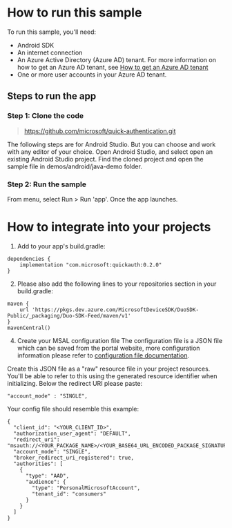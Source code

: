 # How to run this sample

To run this sample, you'll need:
- Android SDK
- An internet connection
- An Azure Active Directory (Azure AD) tenant. For more information on how to get an Azure AD tenant, see [How to get an Azure AD tenant](https://docs.microsoft.com/zh-cn/azure/active-directory/develop/quickstart-create-new-tenant)
- One or more user accounts in your Azure AD tenant.

## Steps to run the app
### Step 1: Clone the code
> https://github.com/microsoft/quick-authentication.git

The following steps are for Android Studio. But you can choose and work with any editor of your choice.
Open Android Studio, and select open an existing Android Studio project. Find the cloned project and open the sample file in demos/android/java-demo folder.

### Step 2: Run the sample
From menu, select Run > Run 'app'. Once the app launches.

# How to integrate into your projects
1. Add to your app's build.gradle:
```deps
dependencies {
    implementation "com.microsoft:quickauth:0.2.0"
}
```
2. Please also add the following lines to your repositories section in your build.gradle:
```repositorys
maven {
    url 'https://pkgs.dev.azure.com/MicrosoftDeviceSDK/DuoSDK-Public/_packaging/Duo-SDK-Feed/maven/v1'
}
mavenCentral()
```
4. Create your MSAL configuration file 
The configuration file is a JSON file which can be saved from the portal website, more configuration information please refer to  [configuration file documentation](https://docs.microsoft.com/zh-cn/azure/active-directory/develop/msal-configuration).
   
Create this JSON file as a "raw" resource file in your project resources. You'll be able to refer to this using the generated resource identifier when initializing.
Below the redirect URI please paste:
```single
"account_mode" : "SINGLE", 
```
Your config file should resemble this example:
```config
{ 
  "client_id": "<YOUR_CLIENT_ID>", 
  "authorization_user_agent": "DEFAULT", 
  "redirect_uri": "msauth://<YOUR_PACKAGE_NAME>/<YOUR_BASE64_URL_ENCODED_PACKAGE_SIGNATURE>", 
  "account_mode": "SINGLE", 
  "broker_redirect_uri_registered": true, 
  "authorities": [ 
    { 
      "type": "AAD", 
      "audience": { 
        "type": "PersonalMicrosoftAccount", 
        "tenant_id": "consumers" 
      } 
    } 
  ] 
} 
```